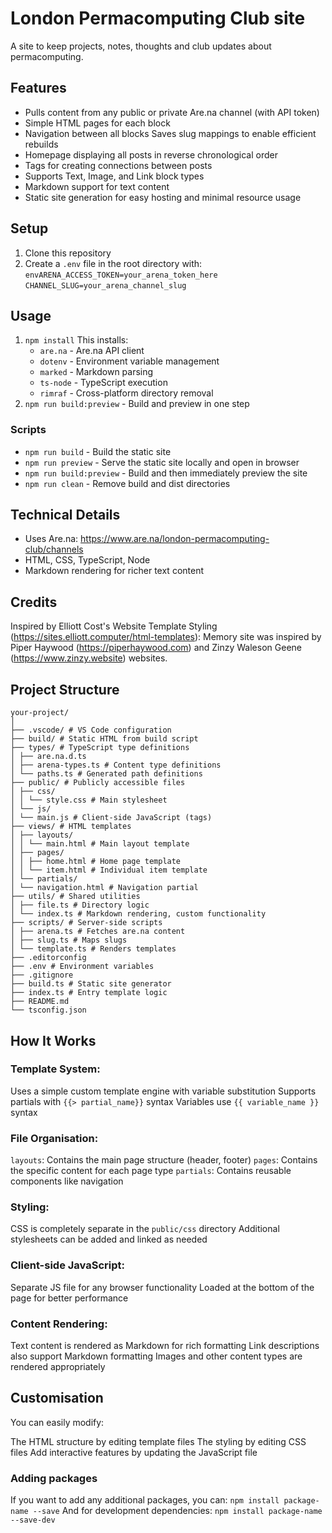 # London Permacomputing Club site

A site to keep projects, notes, thoughts and club updates about permacomputing.

## Features

-   Pulls content from any public or private Are.na channel (with API token)
-   Simple HTML pages for each block
-   Navigation between all blocks
    Saves slug mappings to enable efficient rebuilds
-   Homepage displaying all posts in reverse chronological order
-   Tags for creating connections between posts
-   Supports Text, Image, and Link block types
-   Markdown support for text content
-   Static site generation for easy hosting and minimal resource usage

## Setup

1. Clone this repository
2. Create a `.env` file in the root directory with:
   `envARENA_ACCESS_TOKEN=your_arena_token_here`
   `CHANNEL_SLUG=your_arena_channel_slug`

## Usage

1. `npm install`
   This installs:
    - `are.na` - Are.na API client
    - `dotenv` - Environment variable management
    - `marked` - Markdown parsing
    - `ts-node` - TypeScript execution
    - `rimraf` - Cross-platform directory removal
2. `npm run build:preview` - Build and preview in one step

### Scripts

-   `npm run build` - Build the static site
-   `npm run preview` - Serve the static site locally and open in browser
-   `npm run build:preview` - Build and then immediately preview the site
-   `npm run clean` - Remove build and dist directories

## Technical Details

-   Uses Are.na: https://www.are.na/london-permacomputing-club/channels
-   HTML, CSS, TypeScript, Node
-   Markdown rendering for richer text content

## Credits

Inspired by Elliott Cost's Website Template Styling (https://sites.elliott.computer/html-templates): Memory site was inspired by Piper Haywood (https://piperhaywood.com) and Zinzy Waleson Geene (https://www.zinzy.website) websites.

## Project Structure

```
your-project/
│
├── .vscode/ # VS Code configuration
├── build/ # Static HTML from build script
├── types/ # TypeScript type definitions
│ ├── are.na.d.ts
│ ├── arena-types.ts # Content type definitions
│ └── paths.ts # Generated path definitions
├── public/ # Publicly accessible files
│ ├── css/
│ │ └── style.css # Main stylesheet
│ └── js/
│ └── main.js # Client-side JavaScript (tags)
├── views/ # HTML templates
│ ├── layouts/
│ │ └── main.html # Main layout template
│ ├── pages/
│ │ ├── home.html # Home page template
│ │ └── item.html # Individual item template
│ └── partials/
│ └── navigation.html # Navigation partial
├── utils/ # Shared utilities
│ ├── file.ts # Directory logic
│ └── index.ts # Markdown rendering, custom functionality
├── scripts/ # Server-side scripts
│ ├── arena.ts # Fetches are.na content
│ ├── slug.ts # Maps slugs
│ └── template.ts # Renders templates
├── .editorconfig
├── .env # Environment variables
├── .gitignore
├── build.ts # Static site generator
├── index.ts # Entry template logic
├── README.md
└── tsconfig.json
```

## How It Works

### Template System:

Uses a simple custom template engine with variable substitution
Supports partials with `{{> partial_name}}` syntax
Variables use `{{ variable_name }}` syntax

### File Organisation:

`layouts`: Contains the main page structure (header, footer)
`pages`: Contains the specific content for each page type
`partials`: Contains reusable components like navigation

### Styling:

CSS is completely separate in the `public/css` directory
Additional stylesheets can be added and linked as needed

### Client-side JavaScript:

Separate JS file for any browser functionality
Loaded at the bottom of the page for better performance

### Content Rendering:

Text content is rendered as Markdown for rich formatting
Link descriptions also support Markdown formatting
Images and other content types are rendered appropriately

## Customisation

You can easily modify:

The HTML structure by editing template files
The styling by editing CSS files
Add interactive features by updating the JavaScript file

### Adding packages

If you want to add any additional packages, you can:
`npm install package-name --save`
And for development dependencies:
`npm install package-name --save-dev`
